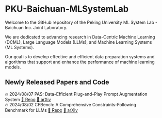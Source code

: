 #  PKU-Baichuan-MLSystemLab 
Welcome to the GitHub repository of the Peking University ML System Lab - Baichuan Inc. Joint Laboratory.

We are dedicated to advancing research in Data-Centric Machine Learning (DCML), Large Language Models (LLMs), and Machine Learning Systems (ML Systems). 

Our goal is to develop effective and efficient data preparation systems and algorithms that support and enhance the performance of machine learning models.

## Newly Released Papers and Code

🔥 2024/08/07  PAS: Data-Efficient Plug-and-Play Prompt Augmentation System  [🌴 Repo](https://github.com/PKU-Baichuan-MLSystemLab/PAS) [🌲 arXiv](https://arxiv.org/abs/2407.06027)  
🔥 2024/08/02  CFBench: A Comprehensive Constraints-Following Benchmark for LLMs [🌴 Repo](https://github.com/PKU-Baichuan-MLSystemLab/CFBench) [🌲 arXiv](https://arxiv.org/abs/2408.01122)  

<!--

**Here are some ideas to get you started:**

🙋‍♀️ A short introduction - what is your organization all about?
🌈 Contribution guidelines - how can the community get involved?
👩‍💻 Useful resources - where can the community find your docs? Is there anything else the community should know?
🍿 Fun facts - what does your team eat for breakfast?
🧙 Remember, you can do mighty things with the power of [Markdown](https://docs.github.com/github/writing-on-github/getting-started-with-writing-and-formatting-on-github/basic-writing-and-formatting-syntax)
-->

